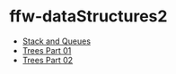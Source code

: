 # ffw-dataStructures2

* [Stack and Queues](./SolvingStacksAndQueues2/ReadMe.md)
* [Trees Part 01](./SolvingProblemsWithTrees1/ReadMe.md)
* [Trees Part 02](./SolvingProblemsWithTrees2/ReadMe.md)